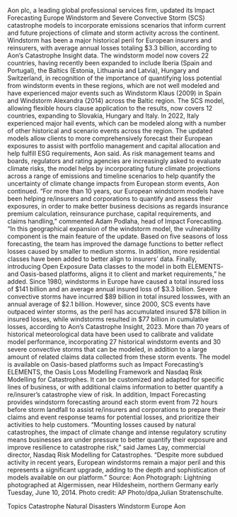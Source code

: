 Aon plc, a leading global professional services firm, updated its Impact Forecasting Europe Windstorm and Severe Convective Storm (SCS) catastrophe models to incorporate emissions scenarios that inform current and future projections of climate and storm activity across the continent.
Windstorm has been a major historical peril for European insurers and reinsurers, with average annual losses totaling $3.3 billion, according to Aon’s Catastrophe Insight data.
The windstorm model now covers 22 countries, having recently been expanded to include Iberia (Spain and Portugal), the Baltics (Estonia, Lithuania and Latvia), Hungary and Switzerland, in recognition of the importance of quantifying loss potential from windstorm events in these regions, which are not well modeled and have experienced major events such as Windstorm Klaus (2009) in Spain and Windstorm Alexandra (2014) across the Baltic region.
The SCS model, allowing flexible hours clause application to the results, now covers 12 countries, expanding to Slovakia, Hungary and Italy. In 2022, Italy experienced major hail events, which can be modeled along with a number of other historical and scenario events across the region.
The updated models allow clients to more comprehensively forecast their European exposures to assist with portfolio management and capital allocation and help fulfill ESG requirements, Aon said.
As risk management teams and boards, regulators and rating agencies are increasingly asked to evaluate climate risks, the model helps by incorporating future climate projections across a range of emissions and timeline scenarios to help quantify the uncertainty of climate change impacts from European storm events, Aon continued.
“For more than 10 years, our European windstorm models have been helping re/insurers and corporations to quantify and assess their exposures, in order to make better business decisions as regards insurance premium calculation, reinsurance purchase, capital requirements, and claims handling,” commented Adam Podlaha, head of Impact Forecasting.
“In this geographical expansion of the windstorm model, the vulnerability component is the main feature of the update. Based on five seasons of loss forecasting, the team has improved the damage functions to better reflect losses caused by smaller to medium storms. In addition, more residential classes have been added to better align to insurers’ data. Finally, introducing Open Exposure Data classes to the model in both ELEMENTS- and Oasis-based platforms, aligns it to client and market requirements,” he added.
Since 1980, windstorms in Europe have caused a total insured loss of $141 billion and an average annual insured loss of $3.3 billion. Severe convective storms have incurred $89 billion in total insured losswes, with an annual average of $2.1 billion.
However, since 2000, SCS events have outpaced winter storms, as the peril has accumulated insured $78 billion in insured losses, while windstorms resulted in $77 billion in cumulative losses, according to Aon’s Catastrophe Insight, 2023.
More than 70 years of historical meteorological data have been used to calibrate and validate model performance, incorporating 27 historical windstorm events and 30 severe convective storms that can be modeled, in addition to a large amount of related claims data collected from these storm events.
The model is available on Oasis-based platforms such as Impact Forecasting’s ELEMENTS, the Oasis Loss Modelling Framework and Nasdaq Risk Modelling for Catastrophes. It can be customized and adapted for specific lines of business, or with additional claims information to better quantify a re/insurer’s catastrophe view of risk.
In addition, Impact Forecasting provides windstorm forecasting around each storm event from 72 hours before storm landfall to assist re/insurers and corporations to prepare their claims and event response teams for potential losses, and prioritize their activities to help customers.
“Mounting losses caused by natural catastrophes, the impact of climate change and intense regulatory scrutiny means businesses are under pressure to better quantify their exposure and improve resilience to catastrophe risk,” said James Lay, commercial director, Nasdaq Risk Modelling for Catastrophes. “Despite more subdued activity in recent years, European windstorms remain a major peril and this represents a significant upgrade, adding to the depth and sophistication of models available on our platform.”
Source: Aon
Photograph: Lightning photographed at Algermissen, near Hildesheim, northern Germany early Tuesday, June 10, 2014. Photo credit: AP Photo/dpa,Julian Stratenschulte.

Topics
Catastrophe
Natural Disasters
Windstorm
Europe
Aon
